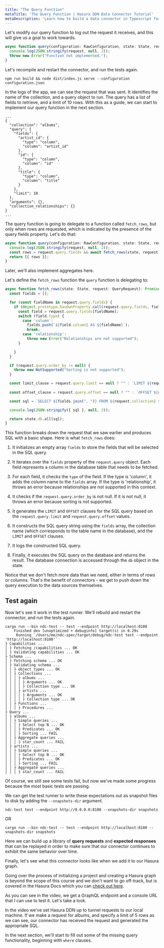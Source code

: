 ```yaml
---
title: "The Query Function"
metaTitle: 'The Query Function | Hasura DDN Data Connector Tutorial'
metaDescription: 'Learn how to build a data connector in Typescript for Hasura DDN'
---
```


Let's modify our query function to log out the request it receives, and this will give us a goal to work towards.

```typescript
async function query(configuration: RawConfiguration, state: State, request: QueryRequest): Promise<QueryResponse> {
  console.log(JSON.stringify(request, null, 2));
  throw new Error("Function not implemented.");
}
```

Let's recompile and restart the connector, and run the tests again.

```shell
npm run build && node dist/index.js serve --configuration configuration.json
```

In the logs of the app, we can see the request
that was sent. It identifies the name of the collection, and a query object to run. The query has a list of fields
to retrieve, and a limit of 10 rows. With this as a guide, we can start to implement our query function in the next
section.

```text
...
{
  "collection": "albums",
  "query": {
    "fields": {
      "artist_id": {
        "type": "column",
        "column": "artist_id"
      },
      "id": {
        "type": "column",
        "column": "id"
      },
      "title": {
        "type": "column",
        "column": "title"
      }
    },
    "limit": 10
  },
  "arguments": {},
  "collection_relationships": {}
}
...
```

The query function is going to delegate to a function called `fetch_rows`, but only when rows are requested, which is
indicated by the presence of the query fields property. Let's do that:

```typescript
async function query(configuration: RawConfiguration, state: State, request: QueryRequest): Promise<QueryResponse> {
  console.log(JSON.stringify(request, null, 2));
  const rows = request.query.fields && await fetch_rows(state, request);
  return [{ rows }];
}
```

Later, we'll also implement aggregates here.

Let's define the `fetch_rows` function the `query` function is delegating to:

```typescript
async function fetch_rows(state: State, request: QueryRequest): Promise<{ [k: string]: RowFieldValue }[]> {
  const fields = [];

  for (const fieldName in request.query.fields) {
    if (Object.prototype.hasOwnProperty.call(request.query.fields, fieldName)) {
      const field = request.query.fields[fieldName];
      switch (field.type) {
        case 'column':
          fields.push(`${field.column} AS ${fieldName}`);
          break;
        case 'relationship':
          throw new Error("Relationships are not supported");
      }

    }
  }

  if (request.query.order_by != null) {
    throw new NotSupported("Sorting is not supported");
  }

  const limit_clause = request.query.limit == null ? "" : `LIMIT ${request.query.limit}`;
  
  const offset_clause = request.query.offset == null ? "" : `OFFSET ${request.query.offset}`;

  const sql = `SELECT ${fields.join(", ")} FROM ${request.collection} ${limit_clause} ${offset_clause}`;

  console.log(JSON.stringify({ sql }, null, 2));

  return state.db.all(sql);
}
```
This function breaks down the request that we saw earlier and produces SQL with a basic shape. Here is what `fetch_rows` 
does: 

1. It initializes an empty array `fields` to store the fields that will be selected in the SQL query.

2. It iterates over the `fields` property of the `request.query` object. Each field represents a column in the database 
table that needs to be fetched.

3. For each field, it checks the `type` of the field. If the type is 'column', it adds the column name to the `fields` 
array. If the type is 'relationship', it throws an error because relationships are not supported in this context.

4. It checks if the `request.query.order_by` is not null. If it is not null, it throws an error because sorting is 
not supported.

5. It generates the `LIMIT` and `OFFSET` clauses for the SQL query based on the `request.query.limit` and 
`request.query.offset` values.

6. It constructs the SQL query string using the `fields` array, the collection name (which corresponds to the table 
name in the database), and the `LIMIT` and `OFFSET` clauses.

7. It logs the constructed SQL query.

8. Finally, it executes the SQL query on the database and returns the result. The database connection is accessed 
through the `db` object in the state.

Notice that we don't fetch more data than we need, either in terms of rows or columns. That's the benefit of 
connectors - we get to push down the query execution to the data sources themselves.


## Test again

Now let's see it work in the test runner. We'll rebuild and restart the connector, and run the tests again.

```text
cargo run --bin ndc-test -- test --endpoint http://localhost:8100
    Finished dev [unoptimized + debuginfo] target(s) in 0.29s
     Running `/Users/me/ndc-spec/target/debug/ndc-test test --endpoint 'http://localhost:8100'`
├ Capabilities ...
│ ├ Fetching /capabilities ... OK
│ ├ Validating capabilities ... OK
├ Schema ...
│ ├ Fetching schema ... OK
│ ├ Validating schema ...
│ │ ├ object_types ... OK
│ │ ├ Collections ...
│ │ │ ├ albums ...
│ │ │ │ ├ Arguments ... OK
│ │ │ │ ├ Collection type ... OK
│ │ │ ├ artists ...
│ │ │ │ ├ Arguments ... OK
│ │ │ │ ├ Collection type ... OK
│ │ ├ Functions ...
│ │ │ ├ Procedures ...
├ Query ...
│ ├ albums ...
│ │ ├ Simple queries ...
│ │ │ ├ Select top N ... OK
│ │ │ ├ Predicates ... OK
│ │ │ ├ Sorting ... FAIL
│ │ ├ Aggregate queries ...
│ │ │ ├ star_count ... FAIL
│ ├ artists ...
│ │ ├ Simple queries ...
│ │ │ ├ Select top N ... OK
│ │ │ ├ Predicates ... OK
│ │ │ ├ Sorting ... FAIL
│ │ ├ Aggregate queries ...
│ │ │ ├ star_count ... FAIL
```

[//]: # (TODO - why are predicates passing here? They have not been implemented)

Of course, we still see some tests fail, but now we've made some progress because the most basic tests are passing.

We can get the test runner to write these expectations out as snapshot files to disk by adding the `--snapshots-dir` 
argument.

```shell
ndc-test test --endpoint http://0.0.0.0:8100 --snapshots-dir snapshots
```

OR
```shell
cargo run --bin ndc-test -- test --endpoint http://localhost:8100 --snapshots-dir snapshots
```

Here we can build up a library of **query requests** and **expected responses** that can be replayed in order to make 
sure that our connector continues to exhibit the same behavior over time.

Finally, let's see what this connector looks like when we add it to our Hasura graph.

Going over the process of initializing a project and creating a Hasura graph is beyond the scope of this course and 
we don't want to go off-track, but is covered in the Hasura Docs which you can 
[check out here](https://hasura.io/docs/3.0/local-dev/).

[//]: # (TODO: How to add this data connector to the metadata and use vscode plugin to generate schema)

[//]: # (For now, follow along in the video to see the connector in action. )
[//]: # (I have some [Hasura metadata ready here]&#40;https://github.com/hasura/ndc-typescript-learn-course/blob/main/deployment/metadata.hml&#41;,)
[//]: # (but I won't go into the setup now. For more information on this you can check out)
[//]: # ([the quickstart guide in the docs]&#40;https://hasura.io/docs/3.0/local-dev/&#41;.)
[//]: # (For now, we can run a command to deploy this metadata to Hasura cloud, and see our connector in action. I can use the)
[//]: # (`hasura3 build create` command to create a new build from my metadata:)
[//]: # (```sh)
[//]: # (hasura3 cloud build create -p deployment/hasura.yaml)
[//]: # (```)

As you can see in the video, we get a GraphQL endpoint and a console URL that I can use to test it. Let's take a look.

In the video we've set Hasura DDN up to tunnel requests to our local machine. If we make a request for albums, and 
specify a limit of 5 rows as we can see, our connector has received the request and generated the appropriate SQL.

In the next section, we'll start to fill out some of the missing query functionality, beginning with `where` clauses.